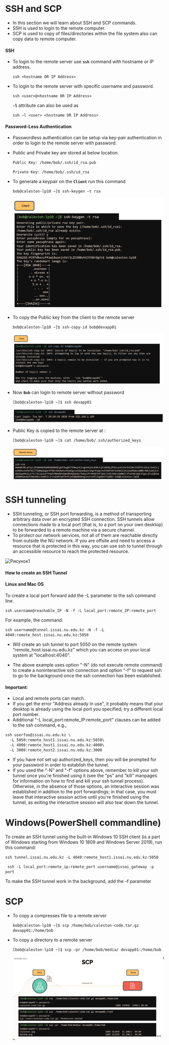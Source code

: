 # SSH and SCP


   - In this section we will learn about SSH and SCP commands.
   - SSH is used to login to the remote computer.
   - SCP is used to copy of files/directories within the file system also can copy data to remote computer.

   #### SSH

   - To login to the remote server use **`ssh`** command with hostname or IP address.

     ```
     ssh <hostname OR IP Address>
     ```

   - To login to the remote server with specific username and password.

     ```
     ssh <user>@<hostname OR IP Address>
     ```

     **`-l`** attribute can also be used as 

     ```
     ssh –l <user> <hostname OR IP Address>
     ```

   #### Password-Less Authentication

   - Passwordless authentication can be setup via key-pair authentication in order to login to the remote server with password.

   - Public and Private key are stored at below location.

     ```
     Public Key: /home/bob/.ssh/id_rsa.pub
     ```

     ```
     Private Key: /home/bob/.ssh/id_rsa
     ```

   - To generate a keypair on the **`Client`** run this command

     ```
     bob@caleston-lp10 ~]$ ssh-keygen –t rsa
     ```

     ![key](../../images//key.PNG)

   - To copy the Public key from the client to the remote server

     ```
     bob@caleston-lp10 ~]$ ssh-copy-id bob@devapp01
     ```

     ![copy](../../images//copy.PNG)


   - Now **`Bob`** can login to remote server without password

     ```
     [bob@caleston-lp10 ~]$ ssh devapp01
     ```

     ![pless](../../images//pless.PNG)

   - Public Key is copied to the remote server at :

     ```
     [bob@caleston-lp10 ~]$ cat /home/bob/.ssh/authorized_keys
     ```

     ![auth](../../images//auth.PNG)
 # SSH tunneling
 - SSH tunneling, or SSH port forwarding, is a method of transporting arbitrary data over an encrypted SSH connection. SSH tunnels allow connections made to a local port (that is, to a port on your own desktop) to be forwarded to a remote machine via a secure channel.
 - To protect our network services, not all of them are reachable directly from outside the NU network. If you are offsite and need to access a resource that is protected in this way, you can use ssh to tunnel through an accessible resource to reach the protected resource. 

 ![Рисунок1](https://user-images.githubusercontent.com/73333051/141063533-927adc51-4135-4a92-af94-deffcc853c8d.png)

 #### How to create an SSH Tunnel
 #### Linux and Mac OS

 To create a local port forward add the -L parameter to the ssh command line.
 ```
 ssh username@reachable_IP -N -f -L local_port:remote_IP:remote_port
 ```
 For example, the command:
 ```
 ssh username@tunnel.issai.nu.edu.kz -N -f -L 4040:remote_host.issai.nu.edu.kz:5050
 ```
 - Will create an ssh tunnel to port 5050 on the remote system "remote_host.issai.nu.edu.kz" which you can access on your local system at "localhost:4040".

 - The above example uses option "-N"  (do not execute remote command) to create a noninteractive ssh connection and option "-f" to request ssh to go to the background once the ssh connection has been established.  

 #### Important:
 - Local and remote ports can match.
 - If you get the error "Address already in use", it probably means that your desktop is already using the local port you specified; try a different local port number.
 - Additional "-L local_port:remote_IP:remote_port" clauses can be added to the ssh command, e.g.,
 ```
 ssh userfoo@issai.nu.edu.kz \
   -L 5050:remote_host1.issai.nu.edu.kz:5050\
   -L 4000:remote_host1.issai.nu.edu.kz:4000\
   -L 3000:remote_host2.issai.nu.edu.kz:3000
   ```

 - If you have not set up authorized_keys, then you will be prompted for your password in order to establish the tunnel.
 - If you used the "-N" and "-f" options above, remember to kill your ssh tunnel once you're finished using it (see the "ps" and "kill" manpages for information on how to find and kill your ssh tunnel process).
 Otherwise, in the absence of those options, an interactive session was established in addition to the port forwardings; in that case, you must leave that interactive session active until you're finished using the tunnel, as exiting the interactive session will also tear down the tunnel.
 # Windows(PowerShell commandline)

 To create an SSH tunnel using the built-in Windows 10 SSH client (is a part of Windows starting from Windows 10 1809 and Windows Server 2019), run this command:
 ```
 ssh tunnel.issai.nu.edu.kz -L 4040:remote_host1.issai.nu.edu.kz:5050
 ```
 ```
  ssh -L local_port:remote_ip:remote_port username@issai_gateway -p port
  ```

 To make the SSH tunnel work in the background, add the –f parameter
 
   # SCP

   - To copy a compresses file to a remote server

      ```
      bob@caleston-lp10 ~]$ scp /home/bob/caleston-code.tar.gz devapp01:/home/bob
      ```

   - To copy a directory to a remote server

      ```
      [bob@caleston-lp10 ~]$ scp –pr /home/bob/media/ devapp01:/home/bob
      ```

      ![scp](../../images//scp.PNG)
